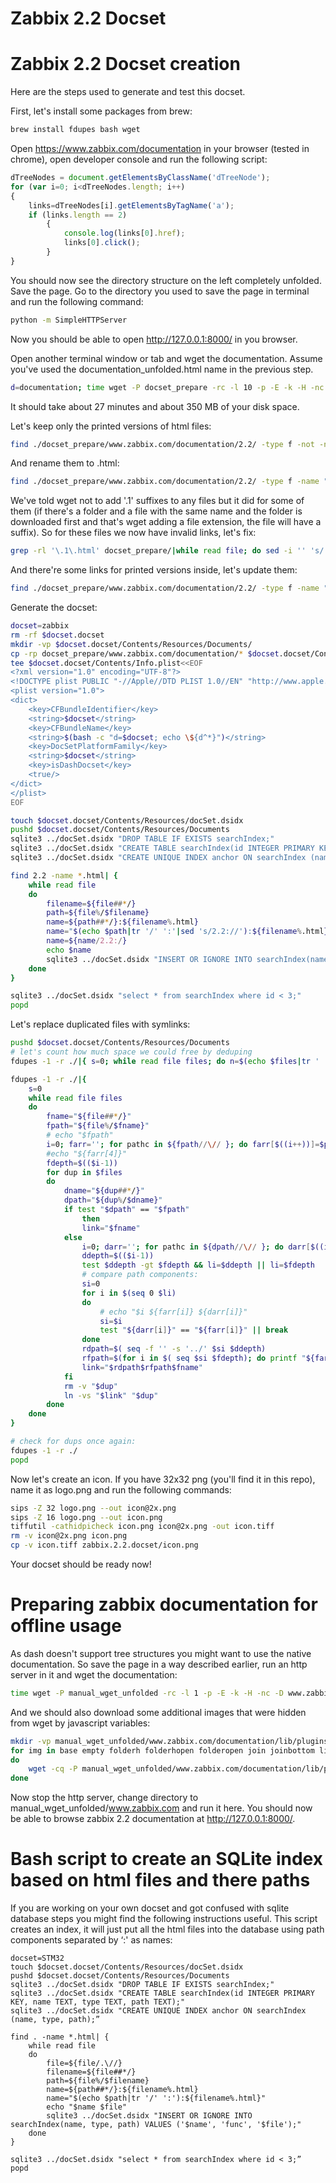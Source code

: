 Zabbix 2.2 Docset
=======================

# Zabbix 2.2 Docset creation
Here are the steps used to generate and test this docset.

First, let's install some packages from brew:
```bash
brew install fdupes bash wget
```

Open https://www.zabbix.com/documentation in your browser (tested in chrome), open developer console and run the following script:
```JavaScript
dTreeNodes = document.getElementsByClassName('dTreeNode');
for (var i=0; i<dTreeNodes.length; i++)
{
    links=dTreeNodes[i].getElementsByTagName('a');
    if (links.length == 2)
        {
            console.log(links[0].href);
            links[0].click();
        }
}
```
You should now see the directory structure on the left completely unfolded. Save the page. Go to the directory you used to save the page in terminal and run the following command:
```bash
python -m SimpleHTTPServer
```
Now you should be able to open http://127.0.0.1:8000/ in you browser.

Open another terminal window or tab and wget the documentation. Assume you've used the documentation_unfolded.html name in the previous step.
```bash
d=documentation; time wget -P docset_prepare -rc -l 10 -p -E -k -H -nc -D www.zabbix.com --include $d/2.2/,$d/lib,$d/_media,$d/_export,$d/_detail http://127.0.0.1:8000/documentation_unfolded.html
```
It should take about 27 minutes and about 350 MB of your disk space.

Let's keep only the printed versions of html files:
```bash
find ./docset_prepare/www.zabbix.com/documentation/2.2/ -type f -not -name "*export_html.html" -exec rm '{}' \;
```

And rename them to .html:
```bash
find ./docset_prepare/www.zabbix.com/documentation/2.2/ -type f -name "*export_html.html"| while read file; do mv -v "${file}" "${file%\?*}.html"; done
```

We've told wget not to add '.1' suffixes to any files but it did for some of them (if there's a folder and a file with the same name and the folder is downloaded first and that's wget adding a file extension, the file will have a suffix). So for these files we now have invalid links, let's fix:
```bash
grep -rl '\.1\.html' docset_prepare/|while read file; do sed -i '' 's/.1.html/.html/g' "$file"; done
```

And there're some links for printed versions inside, let's update them:
```bash
find ./docset_prepare/www.zabbix.com/documentation/2.2/ -type f -name "*.html"| while read file; do sed -i '' 's/%3Fdo=export_html//g' "$file"; done
```

Generate the docset:
```bash
docset=zabbix
rm -rf $docset.docset
mkdir -vp $docset.docset/Contents/Resources/Documents/
cp -rp docset_prepare/www.zabbix.com/documentation/* $docset.docset/Contents/Resources/Documents/
tee $docset.docset/Contents/Info.plist<<EOF
<?xml version="1.0" encoding="UTF-8"?>
<!DOCTYPE plist PUBLIC "-//Apple//DTD PLIST 1.0//EN" "http://www.apple.com/DTDs/PropertyList-1.0.dtd">
<plist version="1.0">
<dict>
    <key>CFBundleIdentifier</key>
    <string>$docset</string>
    <key>CFBundleName</key>
    <string>$(bash -c "d=$docset; echo \${d^*}")</string>
    <key>DocSetPlatformFamily</key>
    <string>$docset</string>
    <key>isDashDocset</key>
    <true/>
</dict>
</plist>
EOF

touch $docset.docset/Contents/Resources/docSet.dsidx
pushd $docset.docset/Contents/Resources/Documents
sqlite3 ../docSet.dsidx "DROP TABLE IF EXISTS searchIndex;"
sqlite3 ../docSet.dsidx "CREATE TABLE searchIndex(id INTEGER PRIMARY KEY, name TEXT, type TEXT, path TEXT);"
sqlite3 ../docSet.dsidx "CREATE UNIQUE INDEX anchor ON searchIndex (name, type, path);"

find 2.2 -name *.html| {
    while read file
    do
        filename=${file##*/}
        path=${file%/$filename}
        name=${path##*/}:${filename%.html}
        name="$(echo $path|tr '/' ':'|sed 's/2.2://'):${filename%.html}"
        name=${name/2.2:/}
        echo $name
        sqlite3 ../docSet.dsidx "INSERT OR IGNORE INTO searchIndex(name, type, path) VALUES ('$name', 'func', '$file');"
    done
}

sqlite3 ../docSet.dsidx "select * from searchIndex where id < 3;"
popd
```

Let's replace duplicated files with symlinks:
```bash
pushd $docset.docset/Contents/Resources/Documents
# let's count how much space we could free by deduping
fdupes -1 -r ./|{ s=0; while read file files; do n=$(echo $files|tr ' ' '\n'|wc -l); s=$(( $s + ( $(ls -la "$file" |awk {'print $5'}) ) * n )); p="$((s / 1024)) KB"; printf "\b\b\b\b\b\b\b\b\b\b$p"; done; echo ""; echo "$(echo "scale=4; $s / 1024/1024"|bc) MB";  }

fdupes -1 -r ./|{
    s=0
    while read file files
    do
        fname="${file##*/}"
        fpath="${file%/$fname}"
        # echo "$fpath"
        i=0; farr=''; for pathc in ${fpath//\// }; do farr[$((i++))]=$pathc; done
        #echo "${farr[4]}"
        fdepth=$(($i-1))
        for dup in $files
        do
            dname="${dup##*/}"
            dpath="${dup%/$dname}"
            if test "$dpath" == "$fpath"
                then
                link="$fname"
            else
                i=0; darr=''; for pathc in ${dpath//\// }; do darr[$((i++))]=$pathc; done
                ddepth=$(($i-1))
                test $ddepth -gt $fdepth && li=$ddepth || li=$fdepth 
                # compare path components:
                si=0
                for i in $(seq 0 $li)
                do
                    # echo "$i ${farr[i]} ${darr[i]}"
                    si=$i
                    test "${darr[i]}" == "${farr[i]}" || break
                done
                rdpath=$( seq -f '' -s '../' $si $ddepth)
                rfpath=$(for i in $( seq $si $fdepth); do printf "${farr[i]}/"; done)
                link="$rdpath$rfpath$fname"
            fi
            rm -v "$dup"
            ln -vs "$link" "$dup"
        done
    done
}

# check for dups once again:
fdupes -1 -r ./
popd
```

Now let's create an icon. If you have 32x32 png (you'll find it in this repo), name it as logo.png and run the following commands:
```bash
sips -Z 32 logo.png --out icon@2x.png
sips -Z 16 logo.png --out icon.png
tiffutil -cathidpicheck icon.png icon@2x.png -out icon.tiff
rm -v icon@2x.png icon.png
cp -v icon.tiff zabbix.2.2.docset/icon.png
```

Your docset should be ready now!

# Preparing zabbix documentation for offline usage
As dash doesn't support tree structures you might want to use the native documentation. So save the page in a way described earlier, run an http server in it and wget the documentation:
```bash
time wget -P manual_wget_unfolded -rc -l 1 -p -E -k -H -nc -D www.zabbix.com --include documentation/2.2,documentation/lib http://127.0.0.1:8000/documentation_unfolded.html
```
And we should also download some additional images that were hidden from wget by javascript variables:
```bash
mkdir -vp manual_wget_unfolded/www.zabbix.com/documentation/lib/plugins/indexmenu/images/default/
for img in base empty folderh folderhopen folderopen join joinbottom line minus minusbottom page plus plusbottom folder
do
    wget -cq -P manual_wget_unfolded/www.zabbix.com/documentation/lib/plugins/indexmenu/images/default/ www.zabbix.com/documentation/lib/plugins/indexmenu/images/default/$img.gif
done
```

Now stop the http server, change directory to manual_wget_unfolded/www.zabbix.com and run it here. You should now be able to browse zabbix 2.2 documentation at http://127.0.0.1:8000/.

# Bash script to create an SQLite index based on html files and there paths
If you are working on your own docset and got confused with sqlite database steps you might find the following instructions useful. This script creates an index, it will just put all the html files into the database using path components separated by ‘:' as names:
```
docset=STM32
touch $docset.docset/Contents/Resources/docSet.dsidx
pushd $docset.docset/Contents/Resources/Documents
sqlite3 ../docSet.dsidx "DROP TABLE IF EXISTS searchIndex;"
sqlite3 ../docSet.dsidx "CREATE TABLE searchIndex(id INTEGER PRIMARY KEY, name TEXT, type TEXT, path TEXT);"
sqlite3 ../docSet.dsidx "CREATE UNIQUE INDEX anchor ON searchIndex (name, type, path);”

find . -name *.html| {
    while read file
    do
        file=${file/.\//}
        filename=${file##*/}
        path=${file%/$filename}
        name=${path##*/}:${filename%.html}
        name="$(echo $path|tr '/' ':'):${filename%.html}"
        echo "$name $file"
        sqlite3 ../docSet.dsidx "INSERT OR IGNORE INTO searchIndex(name, type, path) VALUES ('$name', 'func', '$file');"
    done
}

sqlite3 ../docSet.dsidx "select * from searchIndex where id < 3;”
popd
```
